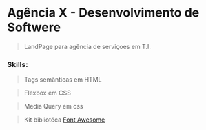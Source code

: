 # Agência X - Desenvolvimento de Softwere

> LandPage para agência de serviçoes em T.I.

### Skills:

> Tags semânticas em HTML

> Flexbox em CSS

> Media Query em css

> Kit bibliotéca <a href="https://fontawesome.com/" target="_blank">Font Awesome</a>
